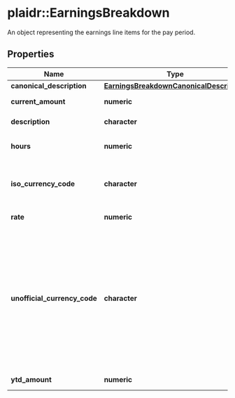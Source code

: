 # plaidr::EarningsBreakdown

An object representing the earnings line items for the pay period.

## Properties
Name | Type | Description | Notes
------------ | ------------- | ------------- | -------------
**canonical_description** | [**EarningsBreakdownCanonicalDescription**](EarningsBreakdownCanonicalDescription.md) |  | [optional] 
**current_amount** | **numeric** | Raw amount of the earning line item. | [optional] 
**description** | **character** | Description of the earning line item. | [optional] 
**hours** | **numeric** | Number of hours applicable for this earning. | [optional] 
**iso_currency_code** | **character** | The ISO-4217 currency code of the line item. Always &#x60;null&#x60; if &#x60;unofficial_currency_code&#x60; is non-null. | [optional] 
**rate** | **numeric** | Hourly rate applicable for this earning. | [optional] 
**unofficial_currency_code** | **character** | The unofficial currency code associated with the line item. Always &#x60;null&#x60; if &#x60;iso_currency_code&#x60; is non-&#x60;null&#x60;. Unofficial currency codes are used for currencies that do not have official ISO currency codes, such as cryptocurrencies and the currencies of certain countries.  See the [currency code schema](https://plaid.com/docs/api/accounts#currency-code-schema) for a full listing of supported &#x60;iso_currency_code&#x60;s. | [optional] 
**ytd_amount** | **numeric** | The year-to-date amount of the deduction. | [optional] 


